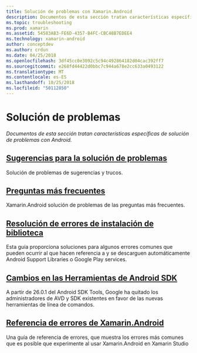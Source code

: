 ```yaml
---
title: Solución de problemas con Xamarin.Android
description: Documentos de esta sección tratan características específicas de solución de problemas con Android.
ms.topic: troubleshooting
ms.prod: xamarin
ms.assetid: 54583AB3-FE6D-4357-B4FC-CBC48B7EDEE4
ms.technology: xamarin-android
author: conceptdev
ms.author: crdun
ms.date: 04/25/2018
ms.openlocfilehash: 3df45cc0e3092c5c94c492864182d04cac392ff7
ms.sourcegitcommit: e268fd44422d0bbc7c944a678e2cc633a0493122
ms.translationtype: MT
ms.contentlocale: es-ES
ms.lasthandoff: 10/25/2018
ms.locfileid: "50112850"
---
```

# <a name="troubleshooting"></a>Solución de problemas

_Documentos de esta sección tratan características específicas de solución de problemas con Android._

## <a name="troubleshooting-tipsandroidtroubleshootingtroubleshootingmd"></a>[Sugerencias para la solución de problemas](~/android/troubleshooting/troubleshooting.md)

Solución de problemas de sugerencias y trucos.


## <a name="frequently-asked-questionsquestionsindexmd"></a>[Preguntas más frecuentes](questions/index.md)

Xamarin.Android solución de problemas de las preguntas más frecuentes.


## <a name="resolving-library-installation-errorsandroidtroubleshootingresolving-library-installation-errorsmd"></a>[Resolución de errores de instalación de biblioteca](~/android/troubleshooting/resolving-library-installation-errors.md)

Esta guía proporciona soluciones para algunos errores comunes que pueden ocurrir al que hacen referencia a y se descarguen automáticamente Android Support Libraries o Google Play services.


## <a name="changes-to-the-android-sdk-toolingandroidtroubleshootingsdk-cli-tooling-changesmd"></a>[Cambios en las Herramientas de Android SDK](~/android/troubleshooting/sdk-cli-tooling-changes.md)

A partir de 26.0.1 del Android SDK Tools, Google ha quitado los administradores de AVD y SDK existentes en favor de las nuevas herramientas de línea de comandos.


## <a name="xamarinandroid-errors-referenceandroidtroubleshootingerrorsmd"></a>[Referencia de errores de Xamarin.Android](~/android/troubleshooting/errors.md)

Una guía de referencia de errores, que muestra los errores más comunes que es posible que experimente al usar Xamarin.Android en Xamarin Studio
